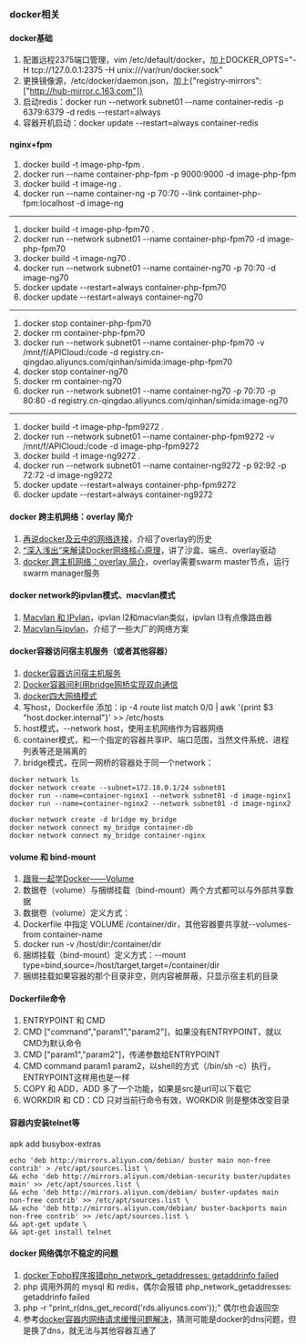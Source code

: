 ### docker相关

#### docker基础
1. 配置远程2375端口管理，vim /etc/default/docker，加上DOCKER_OPTS="-H tcp://127.0.0.1:2375 -H unix:///var/run/docker.sock"
1. 更换镜像源，/etc/docker/daemon.json，加上{"registry-mirrors": ["http://hub-mirror.c.163.com"]}
1. 启动redis：docker run --network subnet01 --name container-redis -p 6379:6379 -d redis --restart=always
1. 容器开机启动：docker update --restart=always container-redis

#### nginx+fpm
1. docker build -t image-php-fpm .
1. docker run --name container-php-fpm -p 9000:9000 -d image-php-fpm
1. docker build -t image-ng .
1. docker run --name container-ng -p 70:70 --link container-php-fpm:localhost -d image-ng
---
1. docker build -t image-php-fpm70 .
1. docker run --network subnet01 --name container-php-fpm70 -d image-php-fpm70
1. docker build -t image-ng70 .
1. docker run --network subnet01 --name container-ng70 -p 70:70 -d image-ng70
1. docker update --restart=always container-php-fpm70
1. docker update --restart=always container-ng70
---
1. docker stop container-php-fpm70
1. docker rm container-php-fpm70
1. docker run --network subnet01 --name container-php-fpm70 -v /mnt/f/APICloud:/code -d registry.cn-qingdao.aliyuncs.com/qinhan/simida:image-php-fpm70
1. docker stop container-ng70
1. docker rm container-ng70
1. docker run --network subnet01 --name container-ng70 -p 70:70 -p 80:80 -d registry.cn-qingdao.aliyuncs.com/qinhan/simida:image-ng70
---
1. docker build -t image-php-fpm9272 .
1. docker run --network subnet01 --name container-php-fpm9272 -v /mnt/f/APICloud:/code -d image-php-fpm9272
1. docker build -t image-ng9272 .
1. docker run --network subnet01 --name container-ng9272 -p 92:92 -p 72:72 -d image-ng9272
1. docker update --restart=always container-php-fpm9272
1. docker update --restart=always container-ng9272

#### docker 跨主机网络：overlay 简介
1. [再说docker及云中的网络连接](https://ying-zhang.github.io/cloud/2016/vm-net-2/)，介绍了overlay的历史
1. [“深入浅出”来解读Docker网络核心原理](https://blog.51cto.com/ganbing/2087598)，讲了沙盒、端点、overlay驱动
1. [docker 跨主机网络：overlay 简介](https://cizixs.com/2016/06/13/docker-overlay-network/)，overlay需要swarm master节点，运行swarm manager服务

#### docker network的ipvlan模式、macvlan模式
1. [Macvlan 和 IPvlan](https://www.cnblogs.com/menkeyi/p/11374023.html)，ipvlan l2和macvlan类似，ipvlan l3有点像路由器
1. [Macvlan与ipvlan](https://xiazemin.github.io/MyBlog/docker/2019/07/11/ipvlan.html)，介绍了一些大厂的网络方案

#### docker容器访问宿主机服务（或者其他容器）
1. [docker容器访问宿主机服务](https://blog.csdn.net/qq_38403662/article/details/102555888)
1. [Docker容器间利用bridge网桥实现双向通信](https://www.cnblogs.com/zouzou-busy/p/12148825.html)
1. [docker四大网络模式](https://lgzblog.com/2020/04/23/docker%E5%9B%9B%E5%A4%A7%E7%BD%91%E7%BB%9C%E6%A8%A1%E5%BC%8F/)
1. 写host，Dockerfile 添加：ip -4 route list match 0/0 | awk '{print $3 "host.docker.internal"}' >> /etc/hosts
1. host模式，--network host，使用主机网络作为容器网络
1. container模式，和一个指定的容器共享IP、端口范围，当然文件系统、进程列表等还是隔离的
1. bridge模式，在同一网桥的容器处于同一个network：

```
docker network ls
docker network create --subnet=172.18.0.1/24 subnet01
docker run --name=container-nginx1 --network subnet01 -d image-nginx1
docker run --name=container-nginx2 --network subnet01 -d image-nginx2

docker network create -d bridge my_bridge
docker network connect my_bridge container-db
docker network connect my_bridge container-nginx
```

#### volume 和 bind-mount
1. [跟我一起学Docker——Volume](https://www.binss.me/blog/learn-docker-with-me-about-volume/)
1. 数据卷（volume）与捆绑挂载（bind-mount）两个方式都可以与外部共享数据
1. 数据卷（volume）定义方式：
  1. Dockerfile 中指定 VOLUME /container/dir，其他容器要共享就--volumes-from container-name
  1. docker run -v /host/dir:/container/dir
1. 捆绑挂载（bind-mount）定义方式：--mount type=bind,source=/host/target,target=/container/dir
1. 捆绑挂载如果容器的那个目录非空，则内容被屏蔽，只显示宿主机的目录

#### Dockerfile命令
1. ENTRYPOINT 和 CMD
  1. CMD ["command","param1","param2"]，如果没有ENTRYPOINT，就以CMD为默认命令
  1. CMD ["param1","param2"]，传递参数给ENTRYPOINT
  1. CMD command param1 param2，以shell的方式（/bin/sh -c）执行，ENTRYPOINT这样用也是一样
1. COPY 和 ADD，ADD 多了一个功能，如果是src是url可以下载它
1. WORKDIR 和 CD：CD 只对当前行命令有效，WORKDIR 则是整体改变目录

#### 容器内安装telnet等
apk add busybox-extras

```
echo 'deb http://mirrors.aliyun.com/debian/ buster main non-free contrib' > /etc/apt/sources.list \
&& echo 'deb http://mirrors.aliyun.com/debian-security buster/updates main' >> /etc/apt/sources.list \
&& echo 'deb http://mirrors.aliyun.com/debian/ buster-updates main non-free contrib' >> /etc/apt/sources.list \
&& echo 'deb http://mirrors.aliyun.com/debian/ buster-backports main non-free contrib' >> /etc/apt/sources.list \
&& apt-get update \
&& apt-get install telnet
```

#### docker 网络偶尔不稳定的问题
1. [docker下php程序报错php_network_getaddresses: getaddrinfo failed](https://learnku.com/laravel/t/49314)
1. php 调用外网的 mysql 和 redis，偶尔会报错 php_network_getaddresses: getaddrinfo failed
1. php -r "print_r(dns_get_record('rds.aliyuncs.com'));" 偶尔也会返回空
1. 参考[docker容器内网络请求缓慢问题解决](https://blog.csdn.net/embbnux/article/details/52771097)，猜测可能是docker的dns问题，但是换了dns，就无法与其他容器互通了